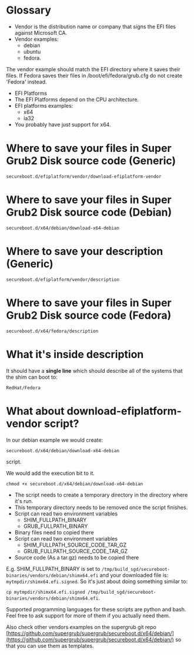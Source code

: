 # Glossary
- Vendor is the distribution name or company that signs the EFI files against Microsoft CA.
 - Vendor examples:
    - debian
    - ubuntu
    - fedora.

The vendor example should match the EFI directory where it saves their files.
If Fedora saves their files in /boot/efi/fedora/grub.cfg do not create 'Fedora' instead.

- EFI Platforms
 - The EFI Platforms depend on the CPU architecture.
 - EFI platforms examples:
    - x64
    - ia32
 - You probably have just support for x64.

# Where to save your files in Super Grub2 Disk source code (Generic)
```
secureboot.d/efiplatform/vendor/download-efiplatform-vendor
```
# Where to save your files in Super Grub2 Disk source code (Debian)
```
secureboot.d/x64/debian/download-x64-debian
```

# Where to save your description (Generic)
```
secureboot.d/efiplatform/vendor/description
```
# Where to save your files in Super Grub2 Disk source code (Fedora)
```
secureboot.d/x64/fedora/description
```

# What it's inside description
It should have a **single line** which should describe all of the systems that the shim can boot to:
```
RedHat/Fedora
```

# What about download-efiplatform-vendor script?

In our debian example we would create:

`secureboot.d/x64/debian/download-x64-debian`

script.

We would add the execution bit to it.

`chmod +x secureboot.d/x64/debian/download-x64-debian`

- The script needs to create a temporary directory in the directory where it's run.
- This temporary directory needs to be removed once the script finishes.
- Script can read two environment variables
    - SHIM_FULLPATH_BINARY
    - GRUB_FULLPATH_BINARY
- Binary files need to copied there
- Script can read two environment variables
    - SHIM_FULLPATH_SOURCE_CODE_TAR_GZ
    - GRUB_FULLPATH_SOURCE_CODE_TAR_GZ
- Source code (As a tar.gz) needs to be copied there

E.g. SHIM_FULLPATH_BINARY is set to `/tmp/build_sgd/secureboot-binaries/vendors/debian/shimx64.efi` and your downloaded file is: `mytmpdir/shimx64.efi.signed`.
So it's just about doing something similar to:

`cp mytmpdir/shimx64.efi.signed /tmp/build_sgd/secureboot-binaries/vendors/debian/shimx64.efi`.

Supported programming languages for these scripts are python and bash. Feel free to ask support for more of them if you actually need them.

Also check other vendors examples on the supergrub git repo [https://github.com/supergrub/supergrub/secureboot.d/x64/debian/](https://github.com/supergrub/supergrub/secureboot.d/x64/debian/) so that you can use them as templates.
